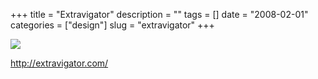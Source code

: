 +++
title = "Extravigator"
description = ""
tags = []
date = "2008-02-01"
categories = ["design"]
slug = "extravigator"
+++


 

  <div id="screens-thumbs" class="clearfix">
    <div class="txt-center" id="design-submission"><a href="http://extravigator.com/"><img id='bluga-thumbnail-1005' class='bluga-thumbnail large' src='/media/bluga/
wt47f281b10abdd_0.jpg'/></a></div>  
  </div>   
<p><a href="http://extravigator.com/">http://extravigator.com/</a></p>




